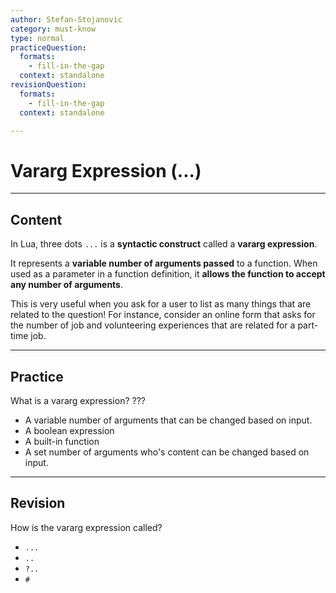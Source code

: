 ```yaml
---
author: Stefan-Stojanovic
category: must-know
type: normal
practiceQuestion:
  formats:
    - fill-in-the-gap
  context: standalone
revisionQuestion:
  formats:
    - fill-in-the-gap
  context: standalone

---
```


# Vararg Expression (...)

---
## Content

In Lua, three dots `...` is a **syntactic construct** called a **vararg expression**. 

It represents a **variable number of arguments passed** to a function. When used as a parameter in a function definition, it **allows the function to accept any number of arguments**. 

This is very useful when you ask for a user to list as many things that are related to the question! For instance, consider an online form that asks for the number of job and volunteering experiences that are related for a part-time job.

---

## Practice

What is a vararg expression? ???

- A variable number of arguments that can be changed based on input.
- A boolean expression
- A built-in function
- A set number of arguments who's content can be changed based on input.

---

## Revision

How is the vararg expression called?

- `...`
- `..`
- `?..`
- `#`
